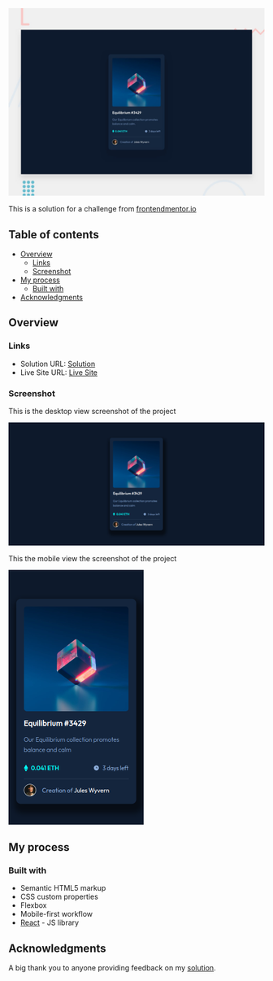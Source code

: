![Design preview for the E-commerce product page coding challenge](./design/desktop-preview.jpg)

This is a solution for a challenge from [frontendmentor.io](https://www.frontendmentor.io/)

## Table of contents

- [Overview](#overview)
  - [Links](#links)
  - [Screenshot](#screenshot)
- [My process](#my-process)
  - [Built with](#built-with)
- [Acknowledgments](#acknowledgments)

## Overview

### Links

- Solution URL: [Solution](https://www.frontendmentor.io/solutions/mobile-first-nft-preview-card-component-HqMUQiTx0g)
- Live Site URL: [Live Site](https://nft-preview-card-sr.netlify.app/)

### Screenshot

This is the desktop view screenshot of the project

![](./screenshot/desktop-screenshot.png)

This the mobile view the screenshot of the project

![](./screenshot/mobile-screenshot.png)

## My process

### Built with

- Semantic HTML5 markup
- CSS custom properties
- Flexbox
- Mobile-first workflow
- [React](https://reactjs.org/) - JS library

## Acknowledgments

A big thank you to anyone providing feedback on my [solution](https://www.frontendmentor.io/solutions/mobile-first-nft-preview-card-component-HqMUQiTx0g).
